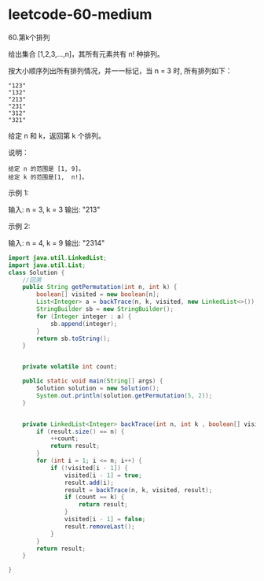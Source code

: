 # leetcode-60-medium

60.第k个排列

给出集合 [1,2,3,…,n]，其所有元素共有 n! 种排列。

按大小顺序列出所有排列情况，并一一标记，当 n = 3 时, 所有排列如下：

    "123"
    "132"
    "213"
    "231"
    "312"
    "321"

给定 n 和 k，返回第 k 个排列。

说明：

    给定 n 的范围是 [1, 9]。
    给定 k 的范围是[1,  n!]。

示例 1:

输入: n = 3, k = 3
输出: "213"

示例 2:

输入: n = 4, k = 9
输出: "2314"

```java
import java.util.LinkedList;
import java.util.List;
class Solution {
    //回溯
    public String getPermutation(int n, int k) {
        boolean[] visited = new boolean[n];
        List<Integer> a = backTrace(n, k, visited, new LinkedList<>());
        StringBuilder sb = new StringBuilder();
        for (Integer integer : a) {
            sb.append(integer);
        }
        return sb.toString();
    }


    private volatile int count;

    public static void main(String[] args) {
        Solution solution = new Solution();
        System.out.println(solution.getPermutation(5, 2));
    }


    private LinkedList<Integer> backTrace(int n, int k , boolean[] visited, LinkedList<Integer> result) {
        if (result.size() == n) {
            ++count;
            return result;
        }
        for (int i = 1; i <= n; i++) {
            if (!visited[i - 1]) {
                visited[i - 1] = true;
                result.add(i);
                result = backTrace(n, k, visited, result);
                if (count == k) {
                    return result;
                }
                visited[i - 1] = false;
                result.removeLast();
            }
        }
        return result;
    }

}

```

